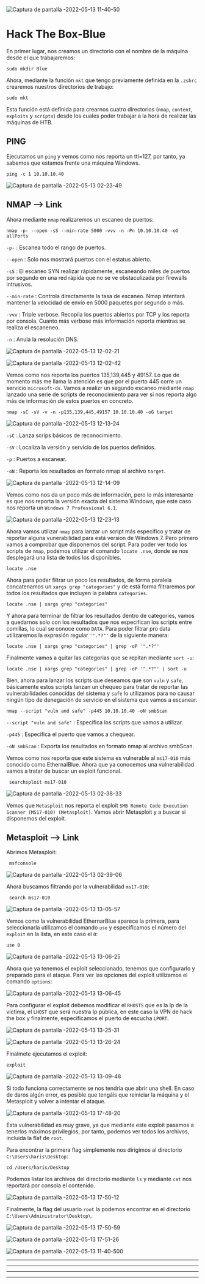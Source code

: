 ![Captura de pantalla -2022-05-13 11-40-50](https://user-images.githubusercontent.com/103068924/168258096-c362a48f-e5af-4500-822a-72db7894bbb1.png)

# Hack The Box-Blue

En primer lugar, nos creamos un directorio con el nombre de la máquina desde el que trabajaremos:

    sudo mkdir Blue
    
Ahora, mediante la función <a href="../Herramientas_y_Scripts/mkt.html" style="text-decoration:none">`mkt`</a> que tengo previamente definida en la `.zshrc` crearemos nuestros directorios
de trabajo:

    sudo mkt

Esta función está definida para crearnos cuatro directorios (`nmap`, `content`, `exploits` y `scripts`) desde los cuales poder trabajar a la hora de
realizar las máquinas de HTB.

## PING

Ejecutamos un `ping` y vemos como nos reporta un ttl=127, por tanto, ya sabemos que estamos frente una máquina Windows.

    ping -c 1 10.10.10.40
    
![Captura de pantalla -2022-05-13 02-23-49](https://user-images.githubusercontent.com/103068924/168258904-068e429f-b39a-4aa5-84f2-921190929c68.png)

## NMAP --> <a href="../Herramientas_y_Scripts/Nmap.html" style="text-decoration:none">Link</a>

Ahora mediante `nmap` realizaremos un escaneo de puertos:

    nmap -p- --open -sS --min-rate 5000 -vvv -n -Pn 10.10.10.40 -oG allPorts
    
`-p-` : Escanea todo el rango de puertos.
  
`--open` : Solo nos mostrará puertos con el estatus abierto.

`-sS` : El escaneo SYN realizar rápidamente, escaneando miles de puertos por segundo en una red rápida que no se ve obstaculizada por firewalls intrusivos.

`--min-rate` : Controla directamente la tasa de escaneo. Nmap intentará mantener la velocidad de envío en 5000 paquetes por segundo o más.

`-vvv` : Triple verbose. Recopila los puertos abiertos por TCP y los reporta por consola. Cuanto más verbose más información reporta mientras se realiza el escaneneo.

`-n` : Anula la resolución DNS.
    
![Captura de pantalla -2022-05-13 12-02-21](https://user-images.githubusercontent.com/103068924/168261222-f452e600-c30b-4d2b-b771-8fb42b8227b2.png)

![Captura de pantalla -2022-05-13 12-02-42](https://user-images.githubusercontent.com/103068924/168261243-724fd7e1-4fc9-44ea-8ccc-4ad16c25fa43.png)

Vemos como nos reporta los puertos 135,139,445 y 49157. Lo que de momento más me llama la atención es que por el puerto 445 corre un servicio
`microsoft-ds`. Vamos a realizr un segundo escaneo mediante `nmap` lanzado una serie de scripts de reconocimiento para ver si nos reporta algo más
de información de estos puertos en concreto.

    nmap -sC -sV -v -n -p135,139,445,49157 10.10.10.40 -oG target
    
![Captura de pantalla -2022-05-13 12-13-24](https://user-images.githubusercontent.com/103068924/168263122-4832c99c-8c10-447b-ae68-994e27bd978c.png)
   
`-sC` : Lanza scrips básicos de reconocimiento.
 
`-sV` : Localiza la versión y servicio de los puertos definidos. 
 
`-p` : Puertos a escanear. 
 
`-oN` : Reporta los resultados en formato nmap al archivo `target`.

![Captura de pantalla -2022-05-13 12-14-09](https://user-images.githubusercontent.com/103068924/168263141-ceb0d066-7c9b-4651-930e-08c0d33c0b85.png)

Vemos como nos da un poco más de información, pero lo más interesante es que nos reporta la versión exacta del sistema Windows, que este caso nos
reporta un `Windows 7 Professional 6.1`.

![Captura de pantalla -2022-05-13 12-23-13](https://user-images.githubusercontent.com/103068924/168264574-29ff87fd-bd2c-415a-83be-4726dd0798eb.png)

Ahora vamos utilizar `nmap` para lanzar un script más especifico y tratar de reportar alguna vunerabilidad para está version de Windows 7. Pero primero
vamos a comprobar que disponemos del script. Para poder ver todo los scripts de `nmap`, podemos utilizar el comando `locate .nse`, donde se nos desplegará
una lista de todos los disponibles.

    locate .nse
    
Ahora para poder filtrar un poco los resultados, de forma paralela concatenamos un `xargs grep "categories"` y de está forma filtraremos por todos
los resultados que incluyen la palabra `categories`.

    locate .nse | xargs grep "categories"
    
Y ahora para terminar de filtrar los resultados dentro de categories, vamos a quedarnos solo con los resultados que nos especifican los scripts entre
comillas, lo cual se conoce como `DATA`. Para poder filtrar pro data utilizaremos la expresión regular `'".*?"'` de la siguiente manera:

    locate .nse | xargs grep "categories" | grep -oP '".*?"'
    
Finalmente vamos a quitar las categorias que se repitan mediante `sort -u`:

    locate .nse | xargs grep "categories" | grep -oP '".*?"' | sort -u
    
Bien, ahora para lanzar los scripts que deseamos que son `vuln` y `safe`, básicamente estos scripts lanzan un chequeo para tratar de  reportar las vulnerabilidades 
conocidas del sistema y `safe` lo utilizamos para no causar ningún tipo de denegación de servicio en el sistema que vamos a escanear.

    nmap --script "vuln and safe" -p445 10.10.10.40 -oN smbScan

 `--script "vuln and safe"` : Especifica los scripts que vamos a utilizar.
 
 `-p445` : Especifica el puerto que vamos a chequear.
 
 `-oN smbScan` : Exporta los resultados en formato nmap al archivo smbScan.
 
 Vemos como nos reporta que este sistema es vulnerable al `ms17-010` más conocido como EthernalBlue. Ahora que ya conocemos una vulnerabilidad 
 vamos a tratar de buscar un exploit funcional.
 
     searchsploit ms17-010
     
![Captura de pantalla -2022-05-13 02-38-33](https://user-images.githubusercontent.com/103068924/168269407-839dd7e4-9274-4903-af8b-a65e20e8cb8a.png) 
     
 Vemos que `Metasploit` nos reporta el exploit `SMB Remote Code Execution Scanner (MS17-010) (Metasploit)`. Vamos abrir Metasploit y a buscar si 
 disponemos del exploit.
 
 ## Metasploit --> <a href="../Herramientas_y_Scripts/Metasploit.html" style="text-decoration:none">Link</a>
 
 Abrimos Metasploit:
 
     msfconsole
     
 ![Captura de pantalla -2022-05-13 02-39-06](https://user-images.githubusercontent.com/103068924/168270105-48d203d3-c899-4769-87ff-2700713fa253.png)
 
 Ahora buscamos filtrando por la vulnerabilidad `ms17-010`:
 
     search ms17-010
     
![Captura de pantalla -2022-05-13 13-05-57](https://user-images.githubusercontent.com/103068924/168271708-92c389f8-74c0-4f21-8970-d877a1b5b355.png)

Vemos como la vulnerabilidad EthernarBlue aparece la primera, para seleccionarla utilizamos el comando `use` y especificamos el número del `exploit` en
la lista, en este caso el `0`:

    use 0

![Captura de pantalla -2022-05-13 13-06-25](https://user-images.githubusercontent.com/103068924/168272058-197fb5f0-ff1e-4d58-b42f-3eefb77a5105.png)

Ahora que ya tenemos el exploit seleccionado, tenemos que configurarlo y preparado para el ataque. Para ver las opciones del exploit utilizamos el
comando `options`:

![Captura de pantalla -2022-05-13 13-06-45](https://user-images.githubusercontent.com/103068924/168272431-3800b374-8f02-418f-9d8b-9e4a66dc7227.png)

Para configurar el exploit debemos modificar el `RHOSTS` que es la Ip de la víctima, el `LHOST` que será nuestra Ip pública, en este caso la VPN de 
hack the box y finalmente, especificamos el puerto de escucha `LPORT`.

![Captura de pantalla -2022-05-13 13-25-31](https://user-images.githubusercontent.com/103068924/168273836-ea8929fd-7167-4988-ab1f-3b2378dce33d.png)

![Captura de pantalla -2022-05-13 13-26-24](https://user-images.githubusercontent.com/103068924/168273919-0f1bd7da-2bfb-406e-8fa1-069e84a26753.png)

Finalmete ejecutamos el exploit:

    exploit
    
![Captura de pantalla -2022-05-13 13-09-48](https://user-images.githubusercontent.com/103068924/168273321-abd7ac24-82f9-4e54-b183-6f2f70132efb.png)

Si todo funciona correctamente se nos tendría que abrir una shell. En caso de daros algún error, es posible que tengáis que reiniciar la máquina y
el Metasploit y volver a intentar el ataque.


![Captura de pantalla -2022-05-13 17-48-20](https://user-images.githubusercontent.com/103068924/168326527-fa31beac-78dc-4236-b075-22186c53a8b4.png)


Esta vulnerabilidad es muy grave, ya que mediante este exploit pasamos a tenerlos máximos privilegios, por tanto, podemos ver todos los archivos, 
incluida la flaf de `root`.

Para encontrar la primera flag simplemente nos dirigimos al directorio `C:\Users\haris\Desktop`:

    cd /Users/haris/Desktop
    
Podemos listar los archivos del directorio mediante `ls` y mediante `cat` nos reportará por consola el contenido.

![Captura de pantalla -2022-05-13 17-50-12](https://user-images.githubusercontent.com/103068924/168327189-8d5ecd5b-e4f5-47fb-815d-3d6ecae6851a.png)

Finalmente, la flag del usuario `root` la podemos encontrar en el directorio `C:\Users\Administrator\Desktop\`.

![Captura de pantalla -2022-05-13 17-50-59](https://user-images.githubusercontent.com/103068924/168327406-bb7a2c94-5b04-4219-ac01-ec0a2b6219ec.png)

![Captura de pantalla -2022-05-13 17-51-26](https://user-images.githubusercontent.com/103068924/168327424-9413230b-de79-4710-9efc-140e15dad727.png)

![Captura de pantalla -2022-05-13 11-40-500](https://user-images.githubusercontent.com/103068924/168327730-476d67f7-5298-41f3-8f38-c92a0bb8fbff.png)

  
 ---
---
  
    
<html lang="en">
<head>
  
</head>
<body>

<script src="https://utteranc.es/client.js"
    repo="F1r0x/gestion-comentarios"
    issue-term="pathname"
    theme="github-light"
    crossorigin="anonymous"
    async>
</script>
          
    
  </body>
</html>
  
  
---
--- 
  
 
 



    
